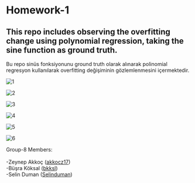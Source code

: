 # Homework-1

## This repo includes observing the overfitting change using polynomial regression, taking the sine function as ground truth.

Bu repo sinüs fonksiyonunu ground truth olarak alınarak polinomial regresyon kullanılarak overfitting değişiminin gözlemlenmesini içermektedir.


![1](https://user-images.githubusercontent.com/54817369/183484052-4bfbc377-9da5-4886-a627-522aa5b48312.JPG)


![2](https://user-images.githubusercontent.com/54817369/183484216-ff70cc2c-0adb-4b05-8142-36190964eaae.JPG)


![3](https://user-images.githubusercontent.com/54817369/183484231-21a452b9-7a39-4b54-8e51-db1025465bb7.JPG)


![4](https://user-images.githubusercontent.com/54817369/183484238-053667a7-ec49-4eeb-98eb-fb4580727a06.JPG)


![5](https://user-images.githubusercontent.com/54817369/183484245-e56c6aae-bdc2-4fb6-8f99-1c95dcd89294.JPG)

![6](https://user-images.githubusercontent.com/54817369/183484422-506e91e1-faa5-4abc-93a3-838e878aedca.JPG)


Group-8 Members: <br><br>
-Zeynep Akkoç (<a href="https://github.com/akkocz17" target="_blank">akkocz17</a>) <br>
-Büşra Köksal (<a href="https://github.com/bkksl" target="_blank">bkksl</a>) <br>
-Selin Duman  (<a href="https://github.com/Selinduman" target="_blank">Selinduman</a>) <br>


